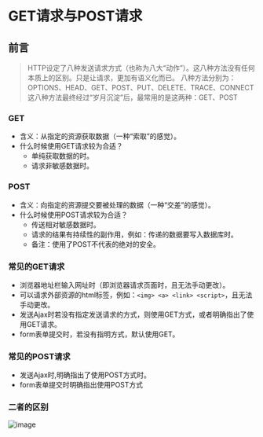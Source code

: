 # GET请求与POST请求

## 前言

> HTTP设定了八种发送请求方式（也称为八大“动作”）。这八种方法没有任何本质上的区别。只是让请求，更加有语义化而已。
八种方法分别为：OPTIONS、HEAD、GET、POST、PUT、DELETE、TRACE、CONNECT
这八种方法最终经过“岁月沉淀”后，最常用的是这两种：GET、POST

### GET

- 含义：从指定的资源获取数据（一种“索取”的感觉）。
- 什么时候使用GET请求较为合适？
  - 单纯获取数据的时。
  - 请求非敏感数据时。

### POST

- 含义：向指定的资源提交要被处理的数据（一种“交差”的感觉）。
- 什么时候使用POST请求较为合适？
  - 传送相对敏感数据时。
  - 请求的结果有持续性的副作用，例如：传递的数据要写入数据库时。
  - 备注：使用了POST不代表的绝对的安全。

### 常见的GET请求

- 浏览器地址栏输入网址时（即浏览器请求页面时，且无法手动更改）。
- 可以请求外部资源的html标签，例如：```<img> <a> <link> <script>```，且无法手动更改。
- 发送Ajax时若没有指定发送请求的方式，则使用GET方式，或者明确指出了使用GET请求。
- form表单提交时，若没有指明方式，默认使用GET。

### 常见的POST请求

- 发送Ajax时,明确指出了使用POST方式时。
- form表单提交时明确指出使用POST方式

### 二者的区别

![image](https://ss3.bdstatic.com/70cFv8Sh_Q1YnxGkpoWK1HF6hhy/it/u=3320702826,1498010365&fm=26&gp=0.jpg)
